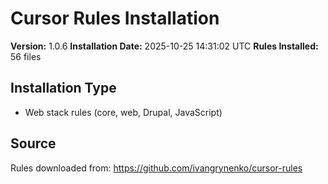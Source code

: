 # Cursor Rules Installation

**Version:** 1.0.6
**Installation Date:** 2025-10-25 14:31:02 UTC
**Rules Installed:** 56 files

## Installation Type
- Web stack rules (core, web, Drupal, JavaScript)

## Source
Rules downloaded from: https://github.com/ivangrynenko/cursor-rules
